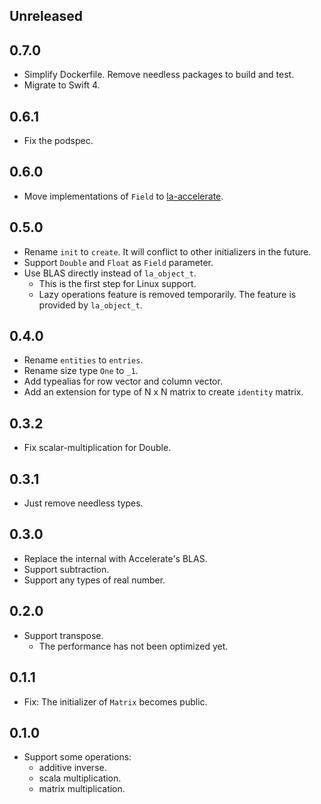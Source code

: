 ## Unreleased


## 0.7.0

- Simplify Dockerfile. Remove needless packages to build and test.
- Migrate to Swift 4.


## 0.6.1

- Fix the podspec.


## 0.6.0

- Move implementations of `Field` to [la-accelerate][github-la-accelerate].

[github-la-accelerate]: https://github.com/mitsuse/la-accelerate


## 0.5.0

- Rename `init` to `create`. It will conflict to other initializers in the future.
- Support `Double` and `Float` as `Field` parameter.
- Use BLAS directly instead of `la_object_t`.
    - This is the first step for Linux support.
    - Lazy operations feature is removed temporarily. The feature is provided by `la_object_t`.


## 0.4.0

- Rename `entities` to `entries`.
- Rename size type `One` to `_1`.
- Add typealias for row vector and column vector.
- Add an extension for type of N x N matrix to create `identity` matrix.


## 0.3.2

- Fix scalar-multiplication for Double.


## 0.3.1

- Just remove needless types.


## 0.3.0

- Replace the internal with Accelerate's BLAS.
- Support subtraction.
- Support any types of real number.


## 0.2.0

- Support transpose.
    - The performance has not been optimized yet.


## 0.1.1

- Fix: The initializer of `Matrix` becomes public.


## 0.1.0

- Support some operations:
    - additive inverse.
    - scala multiplication.
    - matrix multiplication.
